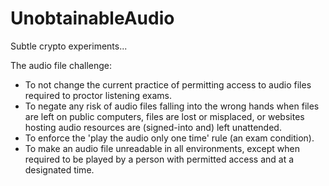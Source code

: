 # UnobtainableAudio

Subtle crypto experiments...

The audio file challenge:

- To not change the current practice of permitting access to audio files required to proctor listening exams.
- To negate any risk of audio files falling into the wrong hands when files are left on public computers, files are lost or misplaced, or websites hosting audio resources are (signed-into and) left unattended.
- To enforce the 'play the audio only one time' rule (an exam condition).
- To make an audio file unreadable in all environments, except when required to be played by a person with permitted access and at a designated time.

